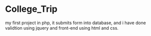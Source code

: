 # College_Trip


my first project in php, it submits form into database, and i have done validtion using jquery and front-end using html and css.
